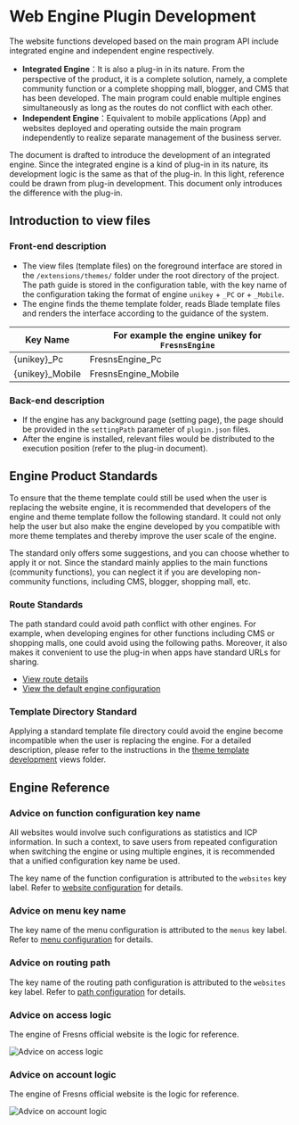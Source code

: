 # Web Engine Plugin Development

The website functions developed based on the main program API include integrated engine and independent engine respectively.

- **Integrated Engine**：It is also a plug-in in its nature. From the perspective of the product, it is a complete solution, namely, a complete community function or a complete shopping mall, blogger, and CMS that has been developed. The main program could enable multiple engines simultaneously as long as the routes do not conflict with each other.
- **Independent Engine**：Equivalent to mobile applications (App) and websites deployed and operating outside the main program independently to realize separate management of the business server.

The document is drafted to introduce the development of an integrated engine. Since the integrated engine is a kind of plug-in in its nature, its development logic is the same as that of the plug-in. In this light, reference could be drawn from plug-in development. This document only introduces the difference with the plug-in.

## Introduction to view files

### Front-end description

- The view files (template files) on the foreground interface are stored in the `/extensions/themes/` folder under the root directory of the project. The path guide is stored in the configuration table, with the key name of the configuration taking the format of engine `unikey` + `_PC` or + `_Mobile`.
- The engine finds the theme template folder, reads Blade template files and renders the interface according to the guidance of the system.

| Key Name | For example the engine unikey for `FresnsEngine` |
| --- | --- |
| {unikey}_Pc | FresnsEngine_Pc |
| {unikey}_Mobile | FresnsEngine_Mobile |

### Back-end description

- If the engine has any background page (setting page), the page should be provided in the `settingPath` parameter of `plugin.json` files.
- After the engine is installed, relevant files would be distributed to the execution position (refer to the plug-in document).


## Engine Product Standards

To ensure that the theme template could still be used when the user is replacing the website engine, it is recommended that developers of the engine and theme template follow the following standard. It could not only help the user but also make the engine developed by you compatible with more theme templates and thereby improve the user scale of the engine.

The standard only offers some suggestions, and you can choose whether to apply it or not. Since the standard mainly applies to the main functions (community functions), you can neglect it if you are developing non-community functions, including CMS, blogger, shopping mall, etc.

### Route Standards

The path standard could avoid path conflict with other engines. For example, when developing engines for other functions including CMS or shopping malls, one could avoid using the following paths. Moreover, it also makes it convenient to use the plug-in when apps have standard URLs for sharing.

- [View route details](../theme/structure.md)
- [View the default engine configuration](../../database/keyname/website.md)

### Template Directory Standard

Applying a standard template file directory could avoid the engine become incompatible when the user is replacing the engine. For a detailed description, please refer to the instructions in the [theme template development](../theme/) views folder. 

## Engine Reference

### Advice on function configuration key name

All websites would involve such configurations as statistics and ICP information. In such a context, to save users from repeated configuration when switching the engine or using multiple engines, it is recommended that a unified configuration key name be used.

The key name of the function configuration is attributed to the `websites` key label. Refer to [website configuration](../../database/keyname/website.md) for details.

### Advice on menu key name

The key name of the menu configuration is attributed to the `menus` key label. Refer to [menu configuration](../../database/keyname/menus.md) for details.

### Advice on routing path

The key name of the routing path configuration is attributed to the `websites` key label. Refer to [path configuration](../../database/keyname/paths.md) for details.

### Advice on access logic

The engine of Fresns official website is the logic for reference.

![Advice on access logic](https://files.fresns.org/wiki/flowchart/access.jpg)

### Advice on account logic

The engine of Fresns official website is the logic for reference.

![Advice on account logic](https://files.fresns.org/wiki/flowchart/account.jpg)
